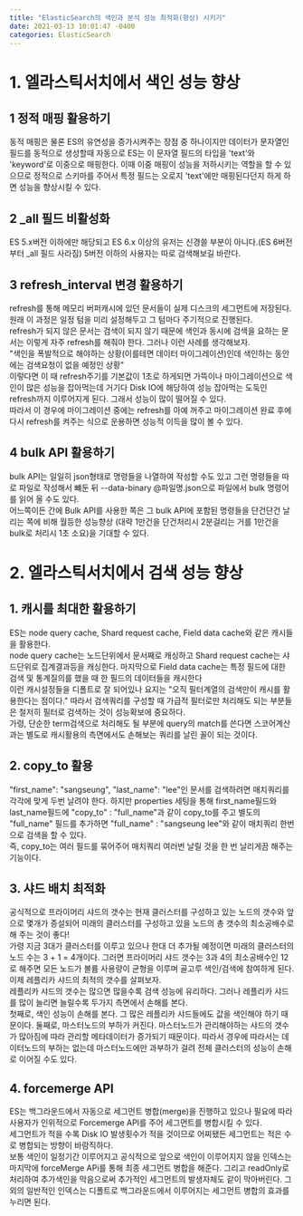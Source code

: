 ```yaml
---
title: "ElasticSearch의 색인과 분석 성능 최적화(향상) 시키기"
date: 2021-03-13 10:01:47 -0400
categories: ElasticSearch
---
```

# 1. 엘라스틱서치에서 색인 성능 향상

## 1 정적 매핑 활용하기
동적 매핑은 물론 ES의 유연성을 증가시켜주는 장점 중 하나이지만 데이터가 문자열인 필드를 동적으로 생성할때 자동으로 ES는 이 문자열 필드의 타입을 'text'와 'keyword'로 이중으로 매핑한다. 이때 이중 매핑이 성능을 저하시키는 역할을 할 수 있으므로 정적으로 스키마를 주어서 특정 필드는 오로지 'text'에만 매핑된다던지 하게 하면 성능을 향상시킬 수 있다. <br>

## 2 _all 필드 비활성화
ES 5.x버전 이하에만 해당되고 ES 6.x 이상의 유저는 신경쓸 부분이 아니다.(ES 6버전부터 _all 필드 사라짐) 5버전 이하의 사용자는 따로 검색해보길 바란다.

## 3 refresh_interval 변경 활용하기
refresh를 통해 메모리 버퍼캐시에 있던 문서들이 실제 디스크의 세그먼트에 저장된다. 원래 이 과정은 일정 텀을 미리 설정해두고 그 텀마다 주기적으로 진행된다.<br>
refresh가 되지 않은 문서는 검색이 되지 않기 때문에 색인과 동시에 검색을 요하는 문서는 이렇게 자주 refresh를 해줘야 한다. 그러나 이런 사례를 생각해보자.<br>
"색인을 폭발적으로 해야하는 상황(이를테면 데이터 마이그레이션)인데 색인하는 동안에는 검색요청이 없을 예정인 상황"<br>
이렇다면 이 때 refresh주기를 기본값이 1초로 하게되면 가뜩이나 마이그레이션으로 색인이 많은 성능을 잡아먹는데 거기다 Disk IO에 해당하여 성능 잡아먹는 도둑인 refresh까지 이루어지게 된다. 그래서 성능이 많이 떨어질 수 있다.<br>
따라서 이 경우에 마이그레이션 중에는 refresh를 아예 꺼주고 마이그레이션 완료 후에 다시 refresh를 켜주는 식으로 운용하면 성능적 이득을 많이 볼 수 있다.<br>

## 4 bulk API 활용하기
bulk API는 일일히 json형태로 명령들을 나열하여 작성할 수도 있고 그런 명령들을 따로 파일로 작성해서 뺴둔 뒤 --data-binary @파일명.json으로 파일에서 bulk 명령어를 읽어 올 수도 있다.<br>
어느쪽이든 간에 Bulk API를 사용한 쪽은 그 bulk API에 포함된 명령들을 단건단건 날리는 쪽에 비해 월등한 성능향상 (대략 1만건을 단건처리시 2분걸리는 거를 1만건을 bulk로 처리시 1초 소요)을 기대할 수 있다.<br>

# 2. 엘라스틱서치에서 검색 성능 향상

## 1. 캐시를 최대한 활용하기
ES는 node query cache, Shard request cache, Field data cache와 같은 캐시들을 활용한다.<br>
node query cache는 노드단위에서 문서째로 캐싱하고 Shard request cache는 샤드단위로 집계결과등을 캐싱한다. 마지막으로 Field data cache는 특정 필드에 대한 검색 및 통계질의를 했을 때 한 필드의 데이터들을 캐시한다<br>
이런 캐시설정들을 디폴트로 잘 되어있나 요지는 "오직 필터계열의 검색만이 캐시를 활용한다는 점이다." 따라서 검색쿼리를 구성할 때 가급적 필터로만 처리해도 되는 부분들은 철저히 필터로 검색하는 것이 성능확보에 중요하다.<br>
가령, 단순한 term검색으로 처리해도 될 부분에 query의 match를 쓴다면 스코어계산과는 별도로 캐시활용의 측면에서도 손해보는 쿼리를 날린 꼴이 되는 것이다.<br>

## 2. copy_to 활용
"first_name": "sangseung", "last_name": "lee"인 문서를 검색하려면 매치쿼리를 각각에 맞게 두번 날려야 한다. 하지만 properties 세팅을 통해 first_name필드와 last_name필드에 "copy_to" : "full_name"과 같이 copy_to를 주고 별도의 "full_name" 필드를 추가하면 "full_name" : "sangseung lee"와 같이 매치쿼리 한번으로 검색을 할 수 있다.<br>
즉, copy_to는 여러 필드를 묶어주어 매치쿼리 여러번 날릴 것을 한 번 날리게끔 해주는 기능이다.

## 3. 샤드 배치 최적화
공식적으로 프라이머리 샤드의 갯수는 현재 클러스터를 구성하고 있는 노드의 갯수와 앞으로 몇개가 증설되어 미래의 클러스터를 구성하고 있을 노드의 총 갯수의 최소공배수로 해 주는 것이 좋다!<br>
가령 지금 3대가 클러스터를 이루고 있으나 한대 더 추가될 예정이면 미래의 클러스터의 노드 수는 3 + 1 = 4개이다. 그러면 프라이머리 샤드 갯수는 3과 4의 최소공배수인 12로 해주면 모든 노드가 볼륨 사용량이 균형을 이루며 골고루 색인/검색에 참여하게 된다.<br>
이제 레플리카 샤드의 최적의 갯수를 살펴보자.<br>
레플리카 샤드의 갯수는 많으면 많을수록 검색 성능에 유리하다. 그러나 레플리카 샤드를 많이 늘리면 늘릴수록 두가지 측면에서 손해를 본다.<br>
첫째로, 색인 성능이 손해를 본다. 그 많은 레플리카 샤드들에도 값을 색인해야 하기 때문이다.
둘째로, 마스터노드의 부하가 커진다. 마스터노드가 관리해야하는 샤드의 갯수가 많아짐에 따라 관리할 메타데이터가 증가되기 때문이다. 따라서 경우에 따라서는 데이터노드의 부하는 없는데 마스터노드에만 과부하가 걸려 전체 클러스터의 성능이 손해로 이어질 수도 있다.<br>

## 4. forcemerge API
ES는 백그라운드에서 자동으로 세그먼트 병합(merge)을 진행하고 있으나 필요에 따라 사용자가 인위적으로 Forcemerge API를 주어 세그먼트를 병합시킬 수 있다.<br>
세그먼트가 적을 수록 Disk IO 발생횟수가 적을 것이므로 어찌됐든 세그먼트는 적은 수로 병합되는 방향이 바람직하다.<br>
보통 색인이 일정기간 이루어지고 공식적으로 앞으로 색인이 이루어지지 않을 인덱스는 마지막에 forceMerge APi를 통해 최종 세그먼트 병합을 해준다. 그리고 readOnly로 처리하여 추가색인을 막음으로써 추가적인 세그먼트의 발생자체도 같이 막아버린다. 그 외의 일반적인 인덱스는 디폴트로 백그라운드에서 이루어지는 세그먼트 병합의 효과를 누리면 된다.


